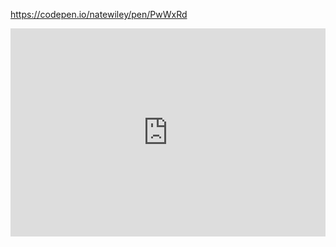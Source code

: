 

https://codepen.io/natewiley/pen/PwWxRd

<iframe allowfullscreen src="https://codepen.io/natewiley/pen/PwWxRd" width="100%" height="333" frameborder="0" allow="accelerometer; autoplay; clipboard-write; encrypted-media; gyroscope; picture-in-picture" />
